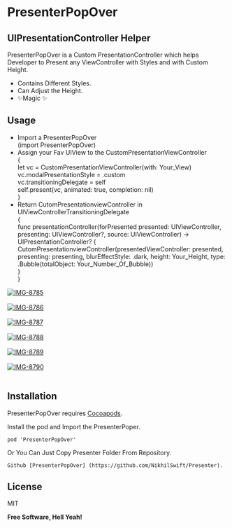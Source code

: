 <h1 class="code-line" data-line-start=0 data-line-end=1 ><a id="PresenterPopOver_0"></a>PresenterPopOver</h1>
<h2 class="code-line" data-line-start=1 data-line-end=2 ><a id="UIPresentationController_Helper_1"></a>UIPresentationController Helper</h2>
<p class="has-line-data" data-line-start="4" data-line-end="5">PresenterPopOver is a Custom PresentationController which helps Developer to Present any ViewController with Styles and with Custom Height.</p>
<ul>
<li class="has-line-data" data-line-start="6" data-line-end="7">Contains Different Styles.</li>
<li class="has-line-data" data-line-start="7" data-line-end="8">Can Adjust the Height.</li>
<li class="has-line-data" data-line-start="8" data-line-end="10">✨Magic ✨</li>
</ul>
<h2 class="code-line" data-line-start=10 data-line-end=11 ><a id="Usage_10"></a>Usage</h2>
<ul>
<li class="has-line-data" data-line-start="12" data-line-end="14">Import a PresenterPopOver<br>
(import PresenterPopOver)</li>
<li class="has-line-data" data-line-start="14" data-line-end="21">Assign your Fav UIView to the CustomPresentationViewController<br>
{<br>
let vc = CustomPresentationViewController(with: Your_View)<br>
vc.modalPresentationStyle = .custom<br>
vc.transitioningDelegate = self<br>
self.present(vc, animated: true, completion: nil)<br>
}</li>
<li class="has-line-data" data-line-start="21" data-line-end="28">Return CutomPresentationviewController in UIViewControllerTransitioningDelegate<br>
{<br>
func presentationController(forPresented presented: UIViewController, presenting: UIViewController?, source: UIViewController) -&gt; UIPresentationController? {<br>
CutomPresentationviewController(presentedViewController: presented, presenting: presenting, blurEffectStyle: .dark, height: Your_Height, type: .Bubble(totalObject: Your_Number_Of_Bubble))<br>
}<br>
}</li>
</ul>
<a href="https://postimg.cc/hQz74Y6t" target="_blank"><img src="https://i.postimg.cc/XqxKLSgd/IMG-8785.png" alt="IMG-8785"/></a><br/><br/>
<a href="https://postimg.cc/HjVMtJn1" target="_blank"><img src="https://i.postimg.cc/59mmbLMy/IMG-8786.png" alt="IMG-8786"/></a><br/><br/>
<a href="https://postimg.cc/JtvkY1HD" target="_blank"><img src="https://i.postimg.cc/c44BHCsm/IMG-8787.png" alt="IMG-8787"/></a><br/><br/>
<a href="https://postimg.cc/56zFZZ8P" target="_blank"><img src="https://i.postimg.cc/tCStVbJH/IMG-8788.png" alt="IMG-8788"/></a><br/><br/>
<a href="https://postimg.cc/qNX67yby" target="_blank"><img src="https://i.postimg.cc/fR1cBvY2/IMG-8789.png" alt="IMG-8789"/></a><br/><br/>
<a href="https://postimg.cc/9DjqVJpc" target="_blank"><img src="https://i.postimg.cc/L8JktWgg/IMG-8790.png" alt="IMG-8790"/></a><br/><br/>

<h2 class="code-line" data-line-start=28 data-line-end=29 ><a id="Installation_28"></a>Installation</h2>
<p class="has-line-data" data-line-start="30" data-line-end="31">PresenterPopOver requires <a href="https://cocoapods.org">Cocoapods</a>.</p>
<p class="has-line-data" data-line-start="32" data-line-end="33">Install the pod and Import the PresenterPoper.</p>
<pre><code class="has-line-data" data-line-start="35" data-line-end="37" class="language-sh">pod <span class="hljs-string">'PresenterPopOver'</span>
</code></pre>
<p class="has-line-data" data-line-start="38" data-line-end="39">Or You Can Just Copy Presenter Folder From Repository.</p>
<pre><code class="has-line-data" data-line-start="41" data-line-end="43" class="language-sh">Github [PresenterPopOver] (https://github.com/NikhilSwift/Presenter).
</code></pre>
<h2 class="code-line" data-line-start=45 data-line-end=46 ><a id="License_45"></a>License</h2>
<p class="has-line-data" data-line-start="47" data-line-end="48">MIT</p>
<p class="has-line-data" data-line-start="49" data-line-end="50"><strong>Free Software, Hell Yeah!</strong></p>
